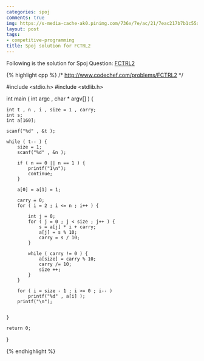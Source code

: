 ```yaml
---
categories: spoj
comments: true
img: https://s-media-cache-ak0.pinimg.com/736x/7e/ac/21/7eac217b7b1c55ab7fd56758e4e181be.jpg
layout: post
tags:
- competitive-programming
title: Spoj solution for FCTRL2
---
```


Following is the solution for Spoj Question: [FCTRL2](http://www.spoj.com/problems/FCTRL2/)

{% highlight cpp %}
/*
http://www.codechef.com/problems/FCTRL2
*/

#include <stdio.h>
#include <stdlib.h>

int main ( int argc , char * argv[] ) {

	int t , n , i , size = 1 , carry;
	int s;
	int a[160];

	scanf("%d" , &t );

	while ( t-- ) {
		size = 1;
		scanf("%d" , &n );

		if ( n == 0 || n == 1 ) {
			printf("1\n");
			continue;
		}

		a[0] = a[1] = 1;
		
		carry = 0;
		for ( i = 2 ; i <= n ; i++ ) {

			int j = 0;
			for ( j = 0 ; j < size ; j++ ) {
				s = a[j] * i + carry;
				a[j] = s % 10;
				carry = s / 10;
			}

			while ( carry != 0 ) {
				a[size] = carry % 10;
				carry /= 10;
				size ++;
			}
		}

		for ( i = size - 1 ; i >= 0 ; i-- )
			printf("%d" , a[i] );
		printf("\n");


	}

	return 0;
}


{% endhighlight %}